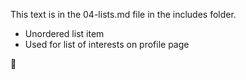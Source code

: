 This text is in the 04-lists.md file in the includes folder.
- Unordered list item
- Used for list of interests on profile page

🤔
